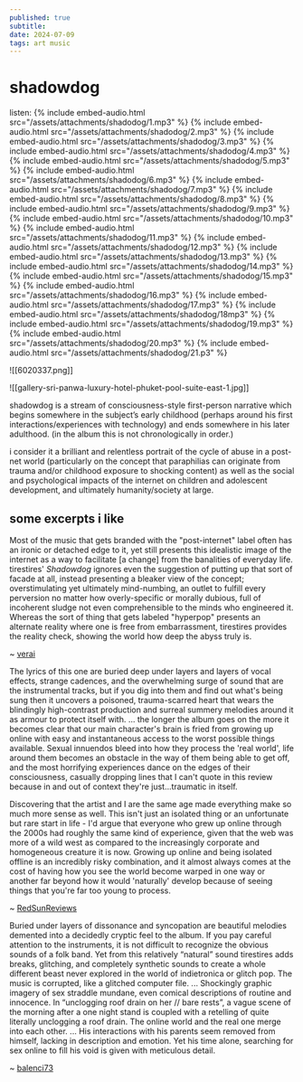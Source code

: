 ```yaml
---
published: true
subtitle:
date: 2024-07-09
tags: art music
---
```


# shadowdog
listen:
{% include embed-audio.html src="/assets/attachments/shadodog/1.mp3" %}
{% include embed-audio.html src="/assets/attachments/shadodog/2.mp3" %}
{% include embed-audio.html src="/assets/attachments/shadodog/3.mp3" %}
{% include embed-audio.html src="/assets/attachments/shadodog/4.mp3" %}
{% include embed-audio.html src="/assets/attachments/shadodog/5.mp3" %}
{% include embed-audio.html src="/assets/attachments/shadodog/6.mp3" %}
{% include embed-audio.html src="/assets/attachments/shadodog/7.mp3" %}
{% include embed-audio.html src="/assets/attachments/shadodog/8.mp3" %}
{% include embed-audio.html src="/assets/attachments/shadodog/9.mp3" %}
{% include embed-audio.html src="/assets/attachments/shadodog/10.mp3" %}
{% include embed-audio.html src="/assets/attachments/shadodog/11.mp3" %}
{% include embed-audio.html src="/assets/attachments/shadodog/12.mp3" %}
{% include embed-audio.html src="/assets/attachments/shadodog/13.mp3" %}
{% include embed-audio.html src="/assets/attachments/shadodog/14.mp3" %}
{% include embed-audio.html src="/assets/attachments/shadodog/15.mp3" %}
{% include embed-audio.html src="/assets/attachments/shadodog/16.mp3" %}
{% include embed-audio.html src="/assets/attachments/shadodog/17.mp3" %}
{% include embed-audio.html src="/assets/attachments/shadodog/18mp3" %}
{% include embed-audio.html src="/assets/attachments/shadodog/19.mp3" %}
{% include embed-audio.html src="/assets/attachments/shadodog/20.mp3" %}
{% include embed-audio.html src="/assets/attachments/shadodog/21.p3" %}

![[6020337.png]]

![[gallery-sri-panwa-luxury-hotel-phuket-pool-suite-east-1.jpg]]

shadowdog is a stream of consciousness-style first-person narrative which begins somewhere in the subject’s early childhood (perhaps around his first interactions/experiences with technology) and ends somewhere in his later adulthood. (in the album this is not chronologically in order.)

i consider it a brilliant and relentless portrait of the cycle of abuse in a post-net world (particularly on the concept that paraphilias can originate from trauma and/or childhood exposure to shocking content) as well as the social and psychological impacts of the internet on children and adolescent development, and ultimately humanity/society at large.

## some excerpts i like

Most of the music that gets branded with the "post-internet" label often has an ironic or detached edge to it, yet still presents this idealistic image of the internet as a way to facilitate \[a change] from the banalities of everyday life. tirestires' _Shadowdog_ ignores even the suggestion of putting up that sort of facade at all, instead presenting a bleaker view of the concept; overstimulating yet ultimately mind-numbing, an outlet to fulfill every perversion no matter how overly-specific or morally dubious, full of incoherent sludge not even comprehensible to the minds who engineered it. Whereas the sort of thing that gets labeled "hyperpop" presents an alternate reality where one is free from embarrassment, tirestires provides the reality check, showing the world how deep the abyss truly is.

~ [verai](https://rateyourmusic.com/music-review/verai/tirestires/shadowdog/215104641)


The lyrics of this one are buried deep under layers and layers of vocal effects, strange cadences, and the overwhelming surge of sound that are the instrumental tracks, but if you dig into them and find out what's being sung then it uncovers a poisoned, trauma-scarred heart that wears the blindingly high-contrast production and surreal summery melodies around it as armour to protect itself with. 
… the longer the album goes on the more it becomes clear that our main character's brain is fried from growing up online with easy and instantaneous access to the worst possible things available. Sexual innuendos bleed into how they process the 'real world', life around them becomes an obstacle in the way of them being able to get off, and the most horrifying experiences dance on the edges of their consciousness, casually dropping lines that I can't quote in this review because in and out of context they're just...traumatic in itself.

Discovering that the artist and I are the same age made everything make so much more sense as well. This isn't just an isolated thing or an unfortunate but rare start in life - I'd argue that everyone who grew up online through the 2000s had roughly the same kind of experience, given that the web was more of a wild west as compared to the increasingly corporate and homogeneous creature it is now. Growing up online and being isolated offline is an incredibly risky combination, and it almost always comes at the cost of having how you see the world become warped in one way or another far beyond how it would 'naturally' develop because of seeing things that you're far too young to process.

~ [RedSunReviews](https://rateyourmusic.com/music-review/RedSunReviews/tirestires/shadowdog/195791889)


Buried under layers of dissonance and syncopation are beautiful melodies demented into a decidedly cryptic feel to the album. If you pay careful attention to the instruments, it is not difficult to recognize the obvious sounds of a folk band. Yet from this relatively “natural” sound tirestires adds breaks, glitching, and completely synthetic sounds to create a whole different beast never explored in the world of indietronica or glitch pop. The music is corrupted, like a glitched computer file.
... Shockingly graphic imagery of sex straddle mundane, even comical descriptions of routine and innocence. In “unclogging roof drain on her // bare rests”, a vague scene of the morning after a one night stand is coupled with a retelling of quite literally unclogging a roof drain. The online world and the real one merge into each other.
... His interactions with his parents seem removed from himself, lacking in description and emotion. Yet his time alone, searching for sex online to fill his void is given with meticulous detail.

~ [balenci73](https://rateyourmusic.com/music-review/balenci73/tirestires/shadowdog/151337289)